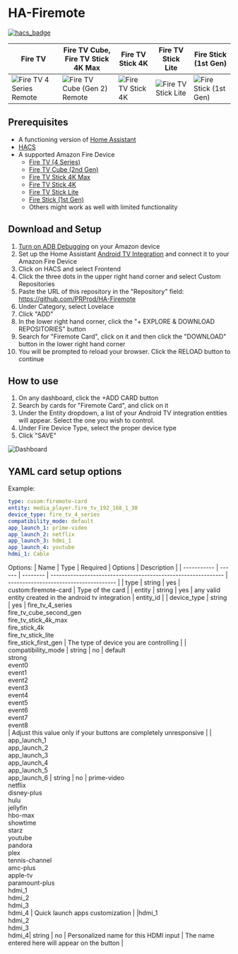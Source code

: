 # HA-Firemote
[![hacs_badge](https://img.shields.io/badge/HACS-Custom-41BDF5.svg?style=for-the-badge)](https://github.com/hacs/integration)

| Fire TV | Fire TV Cube,<br>Fire TV Stick 4K Max | Fire TV Stick 4K | Fire TV Stick Lite | Fire Stick (1st Gen) |
| ------------- | ------------- | ------------- | ------------- | ------------- |
| ![Fire TV 4 Series Remote](https://github.com/PRProd/HA-Firemote/raw/main/Example%20Images/fireTVRemote.png) | ![Fire TV Cube (Gen 2) Remote](https://github.com/PRProd/HA-Firemote/raw/main/Example%20Images/fireTVCube2ndGen.png) | ![Fire TV Stick 4K](https://github.com/PRProd/HA-Firemote/raw/main/Example%20Images/fireTVStick4K.png) | ![Fire TV Stick Lite](https://github.com/PRProd/HA-Firemote/raw/main/Example%20Images/fireTVStickLite.png) | ![Fire Stick (1st Gen)](https://github.com/PRProd/HA-Firemote/raw/main/Example%20Images/fireStick1stGen.png) |

## Prerequisites
* A functioning version of [Home Assistant](https://www.home-assistant.io/)
* [HACS](https://peyanski.com/how-to-install-home-assistant-community-store-hacs/)
* A supported Amazon Fire Device
  * [Fire TV (4 Series)](https://developer.amazon.com/docs/fire-tv/device-specifications-fire-tv-edition-smart-tv.html?v=4-series)
  * [Fire TV Cube (2nd Gen)](https://www.amazon.com/dp/B08XMDNVX6)
  * [Fire TV Stick 4K Max](https://developer.amazon.com/docs/fire-tv/device-specifications-fire-tv-streaming-media-player.html?v=ftvstick4kmax)
  * [Fire TV Stick 4K](https://developer.amazon.com/docs/fire-tv/device-specifications-fire-tv-streaming-media-player.html?v=ftvstick4k)
  * [Fire TV Stick Lite](https://developer.amazon.com/docs/fire-tv/device-specifications-fire-tv-streaming-media-player.html?v=ftvsticklite)
  * [Fire Stick (1st Gen)](https://developer.amazon.com/docs/fire-tv/device-specifications-fire-tv-streaming-media-player.html?v=ftvstickgen1) 
  * Others might work as well with limited functionality

## Download and Setup
1. [Turn on ADB Debugging](https://www.youtube.com/watch?v=40iVXrTWcPU) on your Amazon device
1. Set up the Home Assistant [Android TV Integration](https://www.home-assistant.io/integrations/androidtv/) and connect it to your Amazon Fire Device
1. Click on HACS and select Frontend
1. Click the three dots in the upper right hand corner and select Custom Repositories
1. Paste the URL of this repository in the "Repository" field: https://github.com/PRProd/HA-Firemote
1. Under Category, select Lovelace
1. Click "ADD"
1. In the lower right hand corner, click the "+ EXPLORE & DOWNLOAD REPOSITORIES" button
1. Search for "Firemote Card", click on it and then click the "DOWNLOAD" button in the lower right hand corner
1. You will be prompted to reload your browser.  Click the RELOAD button to continue


## How to use
1. On any dashboard, click the +ADD CARD button
1. Search by cards for "Firemote Card", and click on it
1. Under the Entity dropdown, a list of your Android TV integration entities will appear.  Select the one you wish to control.
1. Under Fire Device Type, select the proper device type
1. Click "SAVE"


![Dashboard](https://github.com/PRProd/HA-Firemote/blob/main/Example%20Images/dashboard.jpg)


## YAML card setup options
Example:
```yaml
type: cusom:firemote-card
entity: media_player.fire_tv_192_168_1_30
device_type: fire_tv_4_series
compatibility_mode: default
app_launch_1: prime-video
app_launch_2: netflix
app_launch_3: hdmi_1
app_launch_4: youtube
hdmi_1: Cable
```

Options:
| Name        | Type   | Required | Options                                                       | Description                            |
| ----------- | ------ | -------- | ------------------------------------------------------------- | -------------------------------------- |
| type        | string | yes      | custom:firemote-card                                          | Type of the card                       |
| entity      | string | yes      | any valid entity created in the android tv integration        | entity_id                              |
| device_type | string | yes      | fire_tv_4_series <br> fire_tv_cube_second_gen <br> fire_tv_stick_4k_max <br> fire_stick_4k <br> fire_tv_stick_lite <br> fire_stick_first_gen | The type of device you are controlling |
| compatibility_mode | string | no | default <br> strong <br> event0 <br> event1 <br> event2 <br> event3 <br> event4 <br> event5 <br> event6 <br> event7 <br> event8 <br> | Adjust this value only if your buttons are completely unresponsive |
| app_launch_1<br>app_launch_2<br>app_launch_3<br>app_launch_4<br>app_launch_5<br>app_launch_6 | string | no | prime-video<br>netflix<br>disney-plus<br>hulu<br>jellyfin<br>hbo-max<br>showtime<br>starz<br>youtube<br>pandora<br>plex<br>tennis-channel<br>amc-plus<br>apple-tv<br>paramount-plus<br>hdmi_1<br>hdmi_2<br>hdmi_3<br>hdmi_4 | Quick launch apps customization |
|hdmi_1<br>hdmi_2<br>hdmi_3</br>hdmi_4| string | no | Personalized name for this HDMI input | The name entered here will appear on the button |


